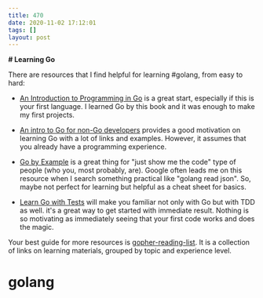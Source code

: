 ```yaml
---
title: 470
date: 2020-11-02 17:12:01
tags: []
layout: post
---
```


**# Learning Go**

There are resources that I find helpful for learning #golang, from easy to hard:

+ [An Introduction to Programming in Go](http://www.golang-book.com/books/intro) is a great start, especially if this is your first language. I learned Go by this book and it was enough to make my first projects.

+ [An intro to Go for non-Go developers](https://benhoyt.com/writings/go-intro/) provides a good motivation on learning Go with a lot of links and examples. However, it assumes that you already have a programming experience.

+ [Go by Example](https://gobyexample.com/) is a great thing for "just show me the code" type of people (who you, most probably, are). Google often leads me on this resource when I search something practical like "golang read json". So, maybe not perfect for learning but helpful as a cheat sheet for basics.

+ [Learn Go with Tests](https://github.com/quii/learn-go-with-tests) will make you familiar not only with Go but with TDD as well. it's a great way to get started with immediate result. Nothing is so motivating as immediately seeing that your first code works and does the magic.

Your best guide for more resources is [gopher-reading-list](https://github.com/enocom/gopher-reading-list). It is a collection of links on learning materials, grouped by topic and experience level.

# golang
